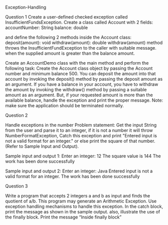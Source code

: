  Exception-Handling
 
Question 1
Create a user-defined checked exception called InsufficientFundsException. 
Create a class called Account with 2 fields: 
accountNumber: String 
balance: double 

and define the following 2 methods inside the Account class: 
deposit(amount): void 
withdraw(amount): double 
withdraw(amount) method throws the InsufficientFundException to the caller with suitable message. when the supplied amount is greater than the balance amount. 

Create an AccountDemo class with the main method and perform the following task: 
Create the Account class object by passing the Account number and minimum balance 500. You can deposit the amount into that account by invoking the deposit() method by passing the deposit amount as an argument. 
If you have a balance in your account, you have to withdraw the amount by invoking the withdraw() method by passing a suitable amount as an argument. But, if your requested amount is more than the available balance, handle the exception and print the proper message. 
Note: make sure the application should be terminated normally. 

Question 2

 Handle exceptions in the number Problem statement: 
Get the input String from the user and parse it to an integer, if it is not a number it will throw NumberFormatException, Catch this exception and print "Entered input is not a valid format for an integer." or else print the square of that number. (Refer to Sample Input and Output). 

Sample input and output 
1: Enter an integer: 12 
The square value is 144 
The work has been done successfully 

Sample input and output 2: 
Enter an integer: Java 
Entered input is not a valid format for an integer. 
The work has been done successfully 



Question 3

Write a program that accepts 2 integers a and b as input and finds the quotient of a/b. This program may generate an Arithmetic Exception. Use exception handling mechanisms to handle this exception. In the catch block, print the message as shown in the sample output. also, illustrate the use of the finally block. Print the message “Inside finally block” 
